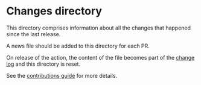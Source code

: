 <!--
Copyright (C) 2024 Arm Limited or its affiliates and Contributors. All rights reserved.
SPDX-License-Identifier: Apache-2.0
-->
# Changes directory

This directory comprises information about all the changes that happened since the last release.

A news file should be added to this directory for each PR.

On release of the action, the content of the file becomes part of the [change log](../CHANGELOG.md) and this directory is reset.

See the [contributions guide](./CONTRIBUTING.md) for more details.

